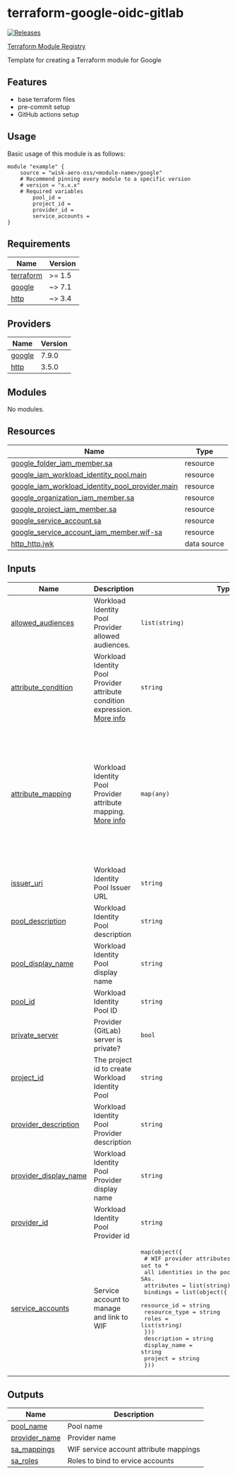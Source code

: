 
<!-- BEGIN_TF_DOCS -->
# terraform-google-oidc-gitlab

[![Releases](https://img.shields.io/github/v/release/wisk-aero-oss/terraform-google-oidc-gitlab)](https://github.com/wisk-aero-oss/terraform-google-oidc-gitlab/releases)

[Terraform Module Registry](https://registry.terraform.io/modules/wisk-aero-oss/oidc-gitlab/google)

Template for creating a Terraform module for Google

## Features

- base terraform files
- pre-commit setup
- GitHub actions setup

## Usage

Basic usage of this module is as follows:

```hcl
module "example" {
    source = "wisk-aero-oss/<module-name>/google"
    # Recommend pinning every module to a specific version
    # version = "x.x.x"
    # Required variables
        pool_id =
        project_id =
        provider_id =
        service_accounts =
}
```

## Requirements

| Name | Version |
|------|---------|
| <a name="requirement_terraform"></a> [terraform](#requirement\_terraform) | >= 1.5 |
| <a name="requirement_google"></a> [google](#requirement\_google) | ~> 7.1 |
| <a name="requirement_http"></a> [http](#requirement\_http) | ~> 3.4 |

## Providers

| Name | Version |
|------|---------|
| <a name="provider_google"></a> [google](#provider\_google) | 7.9.0 |
| <a name="provider_http"></a> [http](#provider\_http) | 3.5.0 |

## Modules

No modules.

## Resources

| Name | Type |
|------|------|
| [google_folder_iam_member.sa](https://registry.terraform.io/providers/hashicorp/google/latest/docs/resources/folder_iam_member) | resource |
| [google_iam_workload_identity_pool.main](https://registry.terraform.io/providers/hashicorp/google/latest/docs/resources/iam_workload_identity_pool) | resource |
| [google_iam_workload_identity_pool_provider.main](https://registry.terraform.io/providers/hashicorp/google/latest/docs/resources/iam_workload_identity_pool_provider) | resource |
| [google_organization_iam_member.sa](https://registry.terraform.io/providers/hashicorp/google/latest/docs/resources/organization_iam_member) | resource |
| [google_project_iam_member.sa](https://registry.terraform.io/providers/hashicorp/google/latest/docs/resources/project_iam_member) | resource |
| [google_service_account.sa](https://registry.terraform.io/providers/hashicorp/google/latest/docs/resources/service_account) | resource |
| [google_service_account_iam_member.wif-sa](https://registry.terraform.io/providers/hashicorp/google/latest/docs/resources/service_account_iam_member) | resource |
| [http_http.jwk](https://registry.terraform.io/providers/hashicorp/http/latest/docs/data-sources/http) | data source |

## Inputs

| Name | Description | Type | Default | Required |
|------|-------------|------|---------|:--------:|
| <a name="input_allowed_audiences"></a> [allowed\_audiences](#input\_allowed\_audiences) | Workload Identity Pool Provider allowed audiences. | `list(string)` | `[]` | no |
| <a name="input_attribute_condition"></a> [attribute\_condition](#input\_attribute\_condition) | Workload Identity Pool Provider attribute condition expression. [More info](https://registry.terraform.io/providers/hashicorp/google/latest/docs/resources/iam_workload_identity_pool_provider#attribute_condition) | `string` | `null` | no |
| <a name="input_attribute_mapping"></a> [attribute\_mapping](#input\_attribute\_mapping) | Workload Identity Pool Provider attribute mapping. [More info](https://registry.terraform.io/providers/hashicorp/google/latest/docs/resources/iam_workload_identity_pool_provider#attribute_mapping) | `map(any)` | <pre>{<br/>  "attribute.aud": "assertion.aud",<br/>  "attribute.namespace_id": "assertion.namespace_id",<br/>  "attribute.namespace_path": "assertion.namespace_path",<br/>  "attribute.project_id": "assertion.project_id",<br/>  "attribute.project_path": "assertion.project_path",<br/>  "attribute.ref": "assertion.ref",<br/>  "attribute.ref_type": "assertion.ref_type",<br/>  "attribute.user_email": "assertion.user_email",<br/>  "google.subject": "assertion.sub"<br/>}</pre> | no |
| <a name="input_issuer_uri"></a> [issuer\_uri](#input\_issuer\_uri) | Workload Identity Pool Issuer URL | `string` | `"https://gitlab.com"` | no |
| <a name="input_pool_description"></a> [pool\_description](#input\_pool\_description) | Workload Identity Pool description | `string` | `"Workload Identity Pool managed by Terraform"` | no |
| <a name="input_pool_display_name"></a> [pool\_display\_name](#input\_pool\_display\_name) | Workload Identity Pool display name | `string` | `null` | no |
| <a name="input_pool_id"></a> [pool\_id](#input\_pool\_id) | Workload Identity Pool ID | `string` | n/a | yes |
| <a name="input_private_server"></a> [private\_server](#input\_private\_server) | Provider (GitLab) server is private? | `bool` | `true` | no |
| <a name="input_project_id"></a> [project\_id](#input\_project\_id) | The project id to create Workload Identity Pool | `string` | n/a | yes |
| <a name="input_provider_description"></a> [provider\_description](#input\_provider\_description) | Workload Identity Pool Provider description | `string` | `"Workload Identity Pool Provider managed by Terraform"` | no |
| <a name="input_provider_display_name"></a> [provider\_display\_name](#input\_provider\_display\_name) | Workload Identity Pool Provider display name | `string` | `null` | no |
| <a name="input_provider_id"></a> [provider\_id](#input\_provider\_id) | Workload Identity Pool Provider id | `string` | n/a | yes |
| <a name="input_service_accounts"></a> [service\_accounts](#input\_service\_accounts) | Service account to manage and link to WIF | <pre>map(object({<br/>    # WIF provider attributes. If attribute is set to `*` all identities in the pool are granted access to SAs.<br/>    attributes = list(string)<br/>    bindings = list(object({<br/>      resource_id   = string<br/>      resource_type = string<br/>      roles         = list(string)<br/>    }))<br/>    description  = string<br/>    display_name = string<br/>    project      = string<br/>  }))</pre> | n/a | yes |

## Outputs

| Name | Description |
|------|-------------|
| <a name="output_pool_name"></a> [pool\_name](#output\_pool\_name) | Pool name |
| <a name="output_provider_name"></a> [provider\_name](#output\_provider\_name) | Provider name |
| <a name="output_sa_mappings"></a> [sa\_mappings](#output\_sa\_mappings) | WIF service account attribute mappings |
| <a name="output_sa_roles"></a> [sa\_roles](#output\_sa\_roles) | Roles to bind to ervice accounts |

<!-- END_TF_DOCS -->
